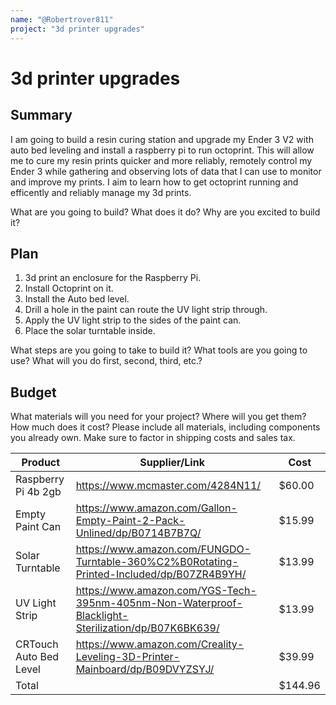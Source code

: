 ```yaml
---
name: "@Robertrover811"
project: "3d printer upgrades"
---
```


# 3d printer upgrades

## Summary

I am going to build a resin curing station and upgrade my Ender 3 V2 with auto bed leveling and install a raspberry pi to run octoprint. This will allow me to cure my resin prints quicker and more reliably, remotely control my Ender 3 while gathering and observing lots of data that I can use to monitor and improve my prints. I aim to learn how to get octoprint running and efficently and reliably manage my 3d prints. 

What are you going to build? What does it do? Why are you excited to build it?

## Plan

1. 3d print an enclosure for the Raspberry Pi. 
2. Install Octoprint on it.
3. Install the Auto bed level.
4. Drill a hole in the paint can route the UV light strip through.
5. Apply the UV light strip to the sides of the paint can.
6. Place the solar turntable inside. 

What steps are you going to take to build it? What tools are you going to use? What will you do first, second, third, etc.?

## Budget

What materials will you need for your project? Where will you get them? How much does it cost? Please include all materials, including components you already own. Make sure to factor in shipping costs and sales tax.

| Product         | Supplier/Link                         | Cost   |
| --------------- | ------------------------------------- | ------ |
| Raspberry Pi 4b 2gb | https://www.mcmaster.com/4284N11/ | $60.00  |
| Empty Paint Can | https://www.amazon.com/Gallon-Empty-Paint-2-Pack-Unlined/dp/B0714B7B7Q/ | $15.99 |
| Solar Turntable | https://www.amazon.com/FUNGDO-Turntable-360%C2%B0Rotating-Printed-Included/dp/B07ZR4B9YH/ | $13.99 |
| UV Light Strip | https://www.amazon.com/YGS-Tech-395nm-405nm-Non-Waterproof-Blacklight-Sterilization/dp/B07K6BK639/ | $13.99 |
| CRTouch Auto Bed Level | https://www.amazon.com/Creality-Leveling-3D-Printer-Mainboard/dp/B09DVYZSYJ/ | $39.99 |
| Total           |                                       | $144.96 |
